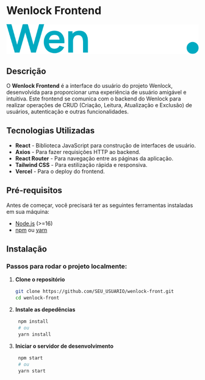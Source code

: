 # Wenlock Frontend

![Wenlock Logo](/wenlock-front/public/logo2.png) 

## Descrição

O **Wenlock Frontend** é a interface do usuário do projeto Wenlock, desenvolvida para proporcionar uma experiência de usuário amigável e intuitiva. Este frontend se comunica com o backend do Wenlock para realizar operações de CRUD (Criação, Leitura, Atualização e Exclusão) de usuários, autenticação e outras funcionalidades.

## Tecnologias Utilizadas

- **React** - Biblioteca JavaScript para construção de interfaces de usuário.
- **Axios** - Para fazer requisições HTTP ao backend.
- **React Router** - Para navegação entre as páginas da aplicação.
- **Tailwind CSS** - Para estilização rápida e responsiva.
- **Vercel** - Para o deploy do frontend.
  
## Pré-requisitos

Antes de começar, você precisará ter as seguintes ferramentas instaladas em sua máquina:

- [Node.js](https://nodejs.org/en/) (>=16)
- [npm](https://www.npmjs.com/) ou [yarn](https://yarnpkg.com/)

## Instalação

### Passos para rodar o projeto localmente:

1. **Clone o repositório**

   ```bash
   git clone https://github.com/SEU_USUARIO/wenlock-front.git
   cd wenlock-front
   
2. **Instale as depedências**
   ```bash
    npm install
    # ou
    yarn install
   
2. **Iniciar o servidor de desenvolvimento**
   ```bash
    npm start
    # ou
    yarn start



